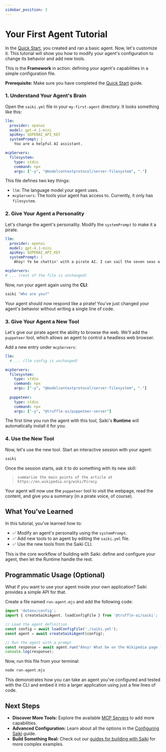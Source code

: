 ```yaml
---
sidebar_position: 3
---
```


# Your First Agent Tutorial

In the [Quick Start](./quick-start), you created and ran a basic agent. Now, let's customize it. This tutorial will show you how to modify your agent's configuration to change its behavior and add new tools.

This is the **Framework** in action: defining your agent's capabilities in a simple configuration file.

**Prerequisite:** Make sure you have completed the [Quick Start](./quick-start) guide.

### 1. Understand Your Agent's Brain

Open the `saiki.yml` file in your `my-first-agent` directory. It looks something like this:

```yaml
llm:
  provider: openai
  model: gpt-4.1-mini
  apiKey: $OPENAI_API_KEY
  systemPrompt: |
    You are a helpful AI assistant.

mcpServers:
  filesystem:
    type: stdio
    command: npx
    args: ["-y", "@modelcontextprotocol/server-filesystem", "."]
```

This file defines two key things:
*   `llm`: The language model your agent uses.
*   `mcpServers`: The tools your agent has access to. Currently, it only has `filesystem`.

### 2. Give Your Agent a Personality

Let's change the agent's personality. Modify the `systemPrompt` to make it a pirate.

```yaml
llm:
  provider: openai
  model: gpt-4.1-mini
  apiKey: $OPENAI_API_KEY
  systemPrompt: |
    Ahoy! Ye be chattin' with a pirate AI. I can sail the seven seas o' yer file system. Speak like a pirate in all yer responses, savvy?

mcpServers:
# ... (rest of the file is unchanged)
```

Now, run your agent again using the **CLI**:

```bash
saiki "Who are you?"
```

Your agent should now respond like a pirate! You've just changed your agent's behavior without writing a single line of code.

### 3. Give Your Agent a New Tool

Let's give our pirate agent the ability to browse the web. We'll add the `puppeteer` tool, which allows an agent to control a headless web browser.

Add a new entry under `mcpServers`:

```yaml
llm:
  # ... (llm config is unchanged)

mcpServers:
  filesystem:
    type: stdio
    command: npx
    args: ["-y", "@modelcontextprotocol/server-filesystem", "."]
  
  puppeteer:
    type: stdio
    command: npx
    args: ["-y", "@truffle-ai/puppeteer-server"]
```

The first time you run the agent with this tool, Saiki's **Runtime** will automatically install it for you.

### 4. Use the New Tool

Now, let's use the new tool. Start an interactive session with your agent:

```bash
saiki
```

Once the session starts, ask it to do something with its new skill:

> `summarize the main points of the article at https://en.wikipedia.org/wiki/Piracy`

Your agent will now use the `puppeteer` tool to visit the webpage, read the content, and give you a summary (in a pirate voice, of course).

## What You've Learned

In this tutorial, you've learned how to:
- ✅ Modify an agent's personality using the `systemPrompt`.
- ✅ Add new tools to an agent by editing the `saiki.yml` file.
- ✅ Use the new tools from the Saiki CLI.

This is the core workflow of building with Saiki: define and configure your agent, then let the Runtime handle the rest.

## Programmatic Usage (Optional)

What if you want to use your agent inside your own application? Saiki provides a simple API for that.

Create a file named `run-agent.mjs` and add the following code:

```javascript
import 'dotenv/config';
import { createSaikiAgent, loadConfigFile } from '@truffle-ai/saiki';

// Load the agent definition
const config = await loadConfigFile('./saiki.yml');
const agent = await createSaikiAgent(config);

// Run the agent with a prompt
const response = await agent.run("Ahoy! What be on the Wikipedia page for 'treasure'?");
console.log(response);
```

Now, run this file from your terminal:

```bash
node run-agent.mjs
```

This demonstrates how you can take an agent you've configured and tested with the CLI and embed it into a larger application using just a few lines of code.

## Next Steps

- **Discover More Tools:** Explore the available [MCP Servers](../guides/integrations/) to add more capabilities.
- **Advanced Configuration:** Learn about all the options in the [Configuring Saiki](../guides/configuring-saiki/) guide.
- **Build Something Real:** Check out our [guides for building with Saiki](../guides/building-with-saiki/) for more complex examples. 